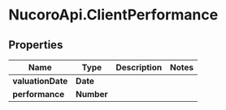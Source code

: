 # NucoroApi.ClientPerformance

## Properties

Name | Type | Description | Notes
------------ | ------------- | ------------- | -------------
**valuationDate** | **Date** |  | 
**performance** | **Number** |  | 


